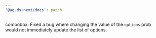 ```yaml
---
'@ag.ds-next/docs': patch
---
```


combobox: Fixed a bug where changing the value of the `options` prob would not immediately update the list of options.
